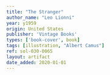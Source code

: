 ```yaml
---
title: "The Stranger"
author_name: "Leo Lionni"
year: y1959
origin: United States
publisher: 'Vintage Books'
types: ['book-cover', book]
tags: [illustration, "Albert Camus"]
ref: sol-030-0065
layout: artifact
date_added: 2020-01-01
---
```

